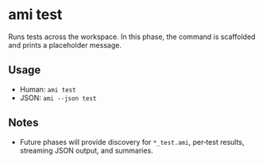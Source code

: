 # ami test

Runs tests across the workspace. In this phase, the command is scaffolded and prints a placeholder message.

## Usage

- Human: `ami test`
- JSON: `ami --json test`

## Notes

- Future phases will provide discovery for `*_test.ami`, per‑test results, streaming JSON output, and summaries.

